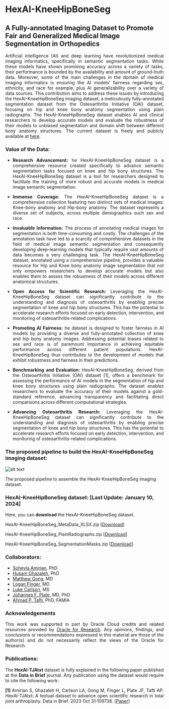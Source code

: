 # HexAI-KneeHipBoneSeg
## A Fully-annotated Imaging Dataset to Promote Fair and Generalized Medical Image Segmentation in Orthopedics 
<p align="justify">Artificial intelligence (AI) and deep learning have revolutionized medical imaging informatics, specifically in semantic segmentation tasks. While these models have shown promising accuracy across a variety of tasks, their performance is bounded by the availability and amount of ground-truth data. Moreover, some of the main challenges in the domain of medical imaging informatics is ensuring the AI models' fairness regarding sex, ethnicity, and race for example, plus AI generalizability over a variety of data sources. This contribution aims to address these issues by introducing the HexAI-KneeHipBoneSeg imaging dataset, a meticulously fully-annotated segmentation dataset from the Osteoarthritis Initiative (OAI) dataset, focusing on hip and knee bony anatomy segmentation using plain radiographs. The HexAI-KneeHipBoneSeg dataset enables AI and clinical researchers to develop accurate models and evaluate the robustness of their models to unbiased segmentation and domain shift between different bony anatomy structures. The current dataset is freely and publicly available at <a href="https://github.com/pitthexai/HexAI-KneeHipBoneSeg" target="_blank">here</a>.</p>

### Value of the Data:
+ <p align="justify"><strong>Research Advancement:</strong> he HexAI-KneeHipBoneSeg dataset is a comprehensive resource created specifically to advance semantic segmentation tasks focused on knee and hip bony structures. The HexAI-KneeHipBoneSeg dataset is a tool for researchers designed to facilitate the training of more robust and accurate models in medical image semantic segmentation.</p>
+ <p align="justify"><strong>Immense Coverage:</strong> The HexAI-KneeHipBoneSeg dataset is a comprehensive collection featuring two distinct sets of medical images: Knee-bony anatomy and Hip-bony anatomy. The dataset represents a diverse set of subjects, across multiple demographics such sex and race.</p>
+ <p align="justify"><strong>Invaluable Information:</strong> The process of annotating medical images for segmentation is both time-consuming and costly. The challenges of the annotation task have led to a scarcity of comprehensive datasets in the field of medical image semantic segmentation and consequently developing deep-learning models that typically require vast amounts of data becomes a very challenging task. The HexAI-KneeHipBoneSeg dataset, annotated using a comprehensive pipeline, provides a valuable resource for Hip and Knee bony anatomy image segmentation that not only empowers researchers to develop accurate models but also enables them to assess the robustness of their models across different anatomical structures. </p>
+ <p align="justify"><strong>Open Access for Scientific Research:</strong> Leveraging the HexAI-KneeHipBoneSeg dataset can significantly contribute to the understanding and diagnosis of osteoarthritis by enabling precise segmentation of knee and hip bony structures. This has the potential to accelerate research efforts focused on early detection, intervention, and monitoring of osteoarthritis-related complications.</p>
+ <p align="justify"><strong>Promoting AI Fairness:</strong> he dataset is designed to foster fairness in AI models by providing a diverse and fully-annotated collection of knee and hip bony anatomy images. Addressing potential biases related to sex and race is of paramount importance in achieving equitable performance across different patient populations. HexAI-KneeHipBoneSeg thus contributes to the development of models that exhibit robustness and fairness in their predictions.  </p>
+ <p align="justify"><strong>Benchmarking and Evaluation:</strong> HexAI-KneeHipBoneSeg, derived from the Osteoarthritis Initiative (OAI) dataset [1], offers a benchmark for assessing the performance of AI models in the segmentation of hip and knee bony structures using plain radiographs. The dataset enables researchers to evaluate the accuracy of their models against a gold-standard reference, advancing transparency and facilitating direct comparisons across different computational strategies. </p>
+ <p align="justify"><strong>Advancing Osteoarthritis Research:</strong> Leveraging the HexAI-KneeHipBoneSeg dataset can significantly contribute to the understanding and diagnosis of osteoarthritis by enabling precise segmentation of knee and hip bony structures. This has the potential to accelerate research efforts focused on early detection, intervention, and monitoring of osteoarthritis-related complications. </p>

### The proposed pipeline to build the HexAI-KneeHipBoneSeg imaging dataset:

![alt text](https://github.com/pitthexai/HexAI-TJAtxt/blob/main/Figures/pipeline.png  "HexAI-KneeHipBoneSeg")
</p>
<p>The proposed pipeline to assemble the HexAI-KneeHipBoneSeg imaging dataset.
</p>

### HexAI-KneeHipBoneSeg dataset: [Last Update: January 10, 2024]
<p>Here, you can <strong>download</strong> the HexAI-KneeHipBoneSeg dataset.</p>
<p>HexAI-KneeHipBoneSeg_MetaData_XLSX.zip [<a href=" " target="_blank">Download</a>]</p>
<p>HexAI-KneeHipBoneSeg_PlainRadiographs.zip [<a href=" " target="_blank">Download</a>]</p>
<p>HexAI-KneeHipBoneSeg_SegmentationMasks.zip [<a href=" " target="_blank">Download</a>]</p>

### Collaborators:
+ <a href="https://amiielab.github.io" target="_blank">Soheyla Amirian</a>, PhD
+ <a href="https://www.quincy.edu/directory/husam-ghazaleh-m-s/" target="_blank">Husam Ghazaleh</a>, PhD
+ <a href="https://www.orthonet.pitt.edu/people/matthew-gong-md" target="_blank">Matthew Gong</a>, MD
+ <a href="" target="_blank">Logan Finger</a>, MD
+ <a href="https://pitthexai.github.io/people.html" target="_blank">Luke Carlson</a>, MS
+ <a href="https://www.orthonet.pitt.edu/people/f-johannes-plate-md-phd" target="_blank">Johannes F. Plate</a>, MD, PhD
+ <a href="https://pitthexai.github.io" target="_blank">Ahmad P. Tafti</a>, PhD, FAMIA


### Acknowledgements
<p align="justify">This work was supported in part by Oracle Cloud credits and related resources provided by <a href="https://www.oracle.com/research" target="_blank">Oracle for Research</a>. Any opinions, findings, and conclusions or recommendations expressed in this material are those of the author(s) and do not necessarily reflect the views of the Oracle for Research.</p>

### Publications:

<p align="justify">The <strong>HexAI-TJAtxt</strong> dataset is fully explained in the following paper published at the <strong>Data in Brief</strong> journal. Any publication using the dataset would require to cite the following work:
<p align="justify">
<strong>[1]</strong> Amirian S, Ghazaleh H, Carlson LA, Gong M, Finger L, Plate JF, Tafti AP. HexAI-TJAtxt: A textual dataset to advance open scientific research in total joint arthroplasty. Data in Brief. 2023 Oct 31:109738. [<a href="https://www.sciencedirect.com/science/article/pii/S2352340923008077" target="_blank">Paper</a>]</p>
